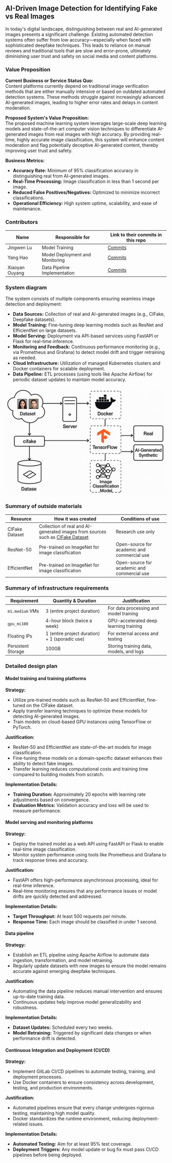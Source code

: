 
## AI-Driven Image Detection for Identifying Fake vs Real Images

In today's digital landscape, distinguishing between real and AI-generated images presents a significant challenge. Existing automated detection systems often suffer from low accuracy—especially when faced with sophisticated deepfake techniques. This leads to reliance on manual reviews and traditional tools that are slow and error-prone, ultimately diminishing user trust and safety on social media and content platforms.

### Value Proposition

**Current Business or Service Status Quo:**  
Content platforms currently depend on traditional image verification methods that are either manually intensive or based on outdated automated detection systems. These methods struggle against increasingly advanced AI-generated images, leading to higher error rates and delays in content moderation.

**Proposed System's Value Proposition:**  
The proposed machine learning system leverages large-scale deep learning models and state-of-the-art computer vision techniques to differentiate AI-generated images from real images with high accuracy. By providing real-time, highly accurate image classification, this system will enhance content moderation and flag potentially deceptive AI-generated content, thereby improving user trust and safety.

**Business Metrics:**  
- **Accuracy Rate:** Minimum of 95% classification accuracy in distinguishing real from AI-generated images.  
- **Real-Time Processing:** Image classification in less than 1 second per image.  
- **Reduced False Positives/Negatives:** Optimized to minimize incorrect classifications.  
- **Operational Efficiency:** High system uptime, scalability, and ease of maintenance.

<!-- 
Discuss: Value proposition: Your will propose a machine learning system that can be 
used in an existing business or service. (You should not propose a system in which 
a new business or service would be developed around the machine learning system.) 
Describe the value proposition for the machine learning system. What’s the (non-ML) 
status quo used in the business or service? What business metric are you going to be 
judged on? (Note that the “service” does not have to be for general users; you can 
propose a system for a science problem, for example.)
-->

### Contributors

<!-- Table of contributors and their roles. 
First row: define responsibilities that are shared by the team. 
Then, each row after that is: name of contributor, their role, and in the third column, 
you will link to their contributions. If your project involves multiple repos, you will 
link to their contributions in all repos here. -->

| Name           | Responsible for                         | Link to their commits in this repo          |
|----------------|-----------------------------------------|---------------------------------------------|
| Jingwen Lu     | Model Training                          | [Commits](https://github.com/Phase1es2/ML-Sys-DevOps/commits?author=lululu-mia)                              |
| Yang Hao       | Model Deployment and Monitoring         | [Commits](https://github.com/Phase1es2/ML-Sys-DevOps/commits?author=Phase1es2 )                             |
| Xiaoyan Ouyang | Data Pipeline Implementation            | [Commits](https://github.com/Phase1es2/ML-Sys-DevOps/commits?author=Stephenieoo)   



### System diagram

<!-- Overall digram of system. Doesn't need polish, does need to show all the pieces
Must include: all the hardware, all the containers/software platforms, all the models, 
all the data. -->

The system consists of multiple components ensuring seamless image detection and deployment:

- **Data Sources:** Collection of real and AI-generated images (e.g., CIFake, Deepfake datasets).  
- **Model Training:** Fine-tuning deep learning models such as ResNet and EfficientNet on large datasets.  
- **Model Serving:** Deployment via API-based services using FastAPI or Flask for real-time inference.  
- **Monitoring and Feedback:** Continuous performance monitoring (e.g., via Prometheus and Grafana) to detect model drift and trigger retraining as needed.  
- **Cloud Infrastructure:** Utilization of managed Kubernetes clusters and Docker containers for scalable deployment.  
- **Data Pipeline:** ETL processes (using tools like Apache Airflow) for periodic dataset updates to maintain model accuracy.

![Design Structure Diagram](img/Design_Structure.jpg "Detailed Design Plan Diagram")


### Summary of outside materials

<!-- In a table, a row for each dataset, foundation model. 
Name of data/model, conditions under which it was created (ideally with links/references), 
conditions under which it may be used. -->


| Resource       | How it was created                                                                                                    | Conditions of use                                 |
|----------------|-----------------------------------------------------------------------------------------------------------------------|---------------------------------------------------|
| CIFake Dataset | Collection of real and AI-generated images from sources such as [CIFake Dataset](https://www.kaggle.com/datasets/birdy654/cifake-real-and-ai-generated-synthetic-images/data) | Research use only                                 |
| ResNet-50      | Pre-trained on ImageNet for image classification                                                                      | Open-source for academic and commercial use       |
| EfficientNet   | Pre-trained on ImageNet for image classification                                                                      | Open-source for academic and commercial use       |

### Summary of infrastructure requirements

<!-- Itemize all your anticipated requirements: What (`m1.medium` VM, `gpu_mi100`), 
how much/when, justification. Include compute, floating IPs, persistent storage. 
The table below shows an example, it is not a recommendation. -->

| Requirement       | Quantity & Duration                                     | Justification                                          |
|-------------------|---------------------------------------------------------|-------------------------------------------------------|
| `m1.medium` VMs   | 3 (entire project duration)                             | For data processing and model training                |
| `gpu_mi100`       | 4-hour block (twice a week)                             | GPU-accelerated deep learning training                |
| Floating IPs      | 1 (entire project duration) + 1 (sporadic use)          | For external access and testing                       |
| Persistent Storage| 100GB                                                  | Storing training data, models, and logs               |

### Detailed design plan

<!-- In each section, you should describe (1) your strategy, (2) the relevant parts of the 
diagram, (3) justification for your strategy, (4) relate back to lecture material, 
(5) include specific numbers. -->

#### Model training and training platforms


**Strategy:**  
- Utilize pre-trained models such as ResNet-50 and EfficientNet, fine-tuned on the CIFake dataset.  
- Apply transfer learning techniques to optimize these models for detecting AI-generated images.  
- Train models on cloud-based GPU instances using TensorFlow or PyTorch.

**Justification:**  
- ResNet-50 and EfficientNet are state-of-the-art models for image classification.  
- Fine-tuning these models on a domain-specific dataset enhances their ability to detect fake images.  
- Transfer learning reduces computational costs and training time compared to building models from scratch.

**Implementation Details:**  
- **Training Duration:** Approximately 20 epochs with learning rate adjustments based on convergence.  
- **Evaluation Metrics:** Validation accuracy and loss will be used to measure performance.

<!-- Make sure to clarify how you will satisfy the Unit 4 and Unit 5 requirements, 
and which optional "difficulty" points you are attempting. -->

#### Model serving and monitoring platforms

<!-- Make sure to clarify how you will satisfy the Unit 6 and Unit 7 requirements, 
and which optional "difficulty" points you are attempting. -->


**Strategy:**  
- Deploy the trained model as a web API using FastAPI or Flask to enable real-time image classification.  
- Monitor system performance using tools like Prometheus and Grafana to track response times and accuracy.

**Justification:**  
- FastAPI offers high-performance asynchronous processing, ideal for real-time inference.  
- Real-time monitoring ensures that any performance issues or model drifts are quickly detected and addressed.

**Implementation Details:**  
- **Target Throughput:** At least 500 requests per minute.  
- **Response Time:** Each image should be classified in under 1 second.

#### Data pipeline

<!-- Make sure to clarify how you will satisfy the Unit 8 requirements,  and which 
optional "difficulty" points you are attempting. -->

**Strategy:**  
- Establish an ETL pipeline using Apache Airflow to automate data ingestion, transformation, and model retraining.  
- Regularly update datasets with new images to ensure the model remains accurate against emerging deepfake techniques.

**Justification:**  
- Automating the data pipeline reduces manual intervention and ensures up-to-date training data.  
- Continuous updates help improve model generalizability and robustness.

**Implementation Details:**  
- **Dataset Updates:** Scheduled every two weeks.  
- **Model Retraining:** Triggered by significant data changes or when performance drift is detected.


<!-- Make sure to clarify how you will satisfy the Unit 3 requirements,  and which 
optional "difficulty" points you are attempting. -->
#### Continuous Integration and Deployment (CI/CD)

**Strategy:**  
- Implement GitLab CI/CD pipelines to automate testing, training, and deployment processes.  
- Use Docker containers to ensure consistency across development, testing, and production environments.

**Justification:**  
- Automated pipelines ensure that every change undergoes rigorous testing, maintaining high model quality.  
- Docker standardizes the runtime environment, reducing deployment-related issues.

**Implementation Details:**  
- **Automated Testing:** Aim for at least 95% test coverage.  
- **Deployment Triggers:** Any model update or bug fix must pass CI/CD pipelines before being deployed.


